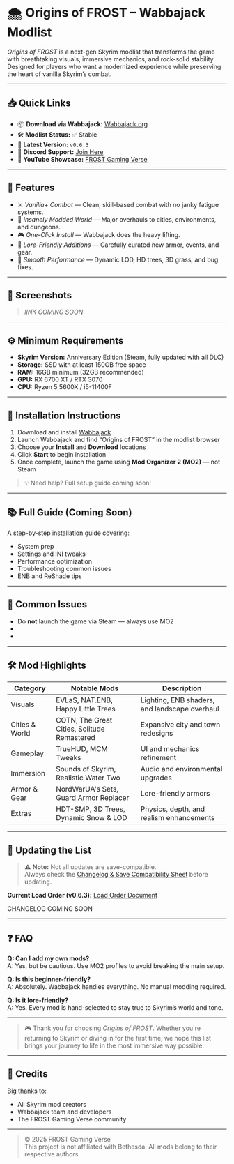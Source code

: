 # 🌨️ Origins of FROST – Wabbajack Modlist

*Origins of FROST* is a next-gen Skyrim modlist that transforms the game with breathtaking visuals, immersive mechanics, and rock-solid stability. Designed for players who want a modernized experience while preserving the heart of vanilla Skyrim’s combat.

---

## 📥 Quick Links

- 📦 **Download via Wabbajack:** [Wabbajack.org](https://www.wabbajack.org/)
- 🛠 **Modlist Status:** ✅ Stable  
- 📌 **Latest Version:** `v0.6.3`  
- 💬 **Discord Support:** [Join Here](https://discord.gg/XUGWDdHhTc)  
- 🎥 **YouTube Showcase:** [FROST Gaming Verse](https://youtube.com/@FROSTGamingVerse)

---

## 🧭 Features

- ⚔️ *Vanilla+ Combat* — Clean, skill-based combat with no janky fatigue systems.
- 🌲 *Insanely Modded World* — Major overhauls to cities, environments, and dungeons.
- 🎮 *One-Click Install* — Wabbajack does the heavy lifting.
- 👑 *Lore-Friendly Additions* — Carefully curated new armor, events, and gear.
- 🧊 *Smooth Performance* — Dynamic LOD, HD trees, 3D grass, and bug fixes.

---

## 📸 Screenshots

> *lINK COMING SOON*

---

## ⚙️ Minimum Requirements

- **Skyrim Version:** Anniversary Edition (Steam, fully updated with all DLC)  
- **Storage:** SSD with at least 150GB free space  
- **RAM:** 16GB minimum (32GB recommended)  
- **GPU:** RX 6700 XT / RTX 3070  
- **CPU:** Ryzen 5 5600X / i5-11400F

---

## 🚀 Installation Instructions

1. Download and install [Wabbajack](https://www.wabbajack.org/)
2. Launch Wabbajack and find “Origins of FROST” in the modlist browser
3. Choose your **Install** and **Download** locations
4. Click **Start** to begin installation
5. Once complete, launch the game using **Mod Organizer 2 (MO2)** — not Steam

> 💡 Need help? Full setup guide coming soon!

---

## 📚 Full Guide (Coming Soon)

A step-by-step installation guide covering:
- System prep
- Settings and INI tweaks
- Performance optimization
- Troubleshooting common issues
- ENB and ReShade tips

---

## 🐛 Common Issues

- Do **not** launch the game via Steam — always use MO2
- 
- 

---

## 🛠️ Mod Highlights

| Category        | Notable Mods                                        | Description                                   |
|----------------|------------------------------------------------------|-----------------------------------------------|
| Visuals         | EVLaS, NAT.ENB, Happy Little Trees                  | Lighting, ENB shaders, and landscape overhaul |
| Cities & World  | COTN, The Great Cities, Solitude Remastered         | Expansive city and town redesigns             |
| Gameplay        | TrueHUD, MCM Tweaks                                 | UI and mechanics refinement                   |
| Immersion       | Sounds of Skyrim, Realistic Water Two               | Audio and environmental upgrades              |
| Armor & Gear    | NordWarUA's Sets, Guard Armor Replacer              | Lore-friendly armors                          |
| Extras          | HDT-SMP, 3D Trees, Dynamic Snow & LOD               | Physics, depth, and realism enhancements      |

---

## 🔄 Updating the List

> ⚠️ **Note:** Not all updates are save-compatible.  
> Always check the [Changelog & Save Compatibility Sheet](https://docs.google.com/spreadsheets/d/1sccy64Za7BICVncwxTsg3Fj3W8kegzsFk1VG92n6ato/edit?usp=sharing) before updating.

**Current Load Order (v0.6.3):** [Load Order Document](#)

CHANGELOG COMING SOON

---

## ❓ FAQ

**Q: Can I add my own mods?**  
A: Yes, but be cautious. Use MO2 profiles to avoid breaking the main setup.

**Q: Is this beginner-friendly?**  
A: Absolutely. Wabbajack handles everything. No manual modding required.

**Q: Is it lore-friendly?**  
A: Yes. Every mod is hand-selected to stay true to Skyrim’s world and tone.

---

> 🎮 Thank you for choosing *Origins of FROST*. Whether you're returning to Skyrim or diving in for the first time, we hope this list brings your journey to life in the most immersive way possible.

---

## 🙌 Credits

Big thanks to:
- All Skyrim mod creators
- Wabbajack team and developers
- The FROST Gaming Verse community

---

> © 2025 FROST Gaming Verse  
> This project is not affiliated with Bethesda. All mods belong to their respective authors.
